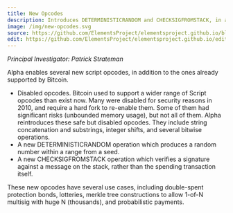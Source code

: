 ```yaml
---
title: New Opcodes
description: Introduces DETERMINISTICRANDOM and CHECKSIGFROMSTACK, in addition to re-enabling several scripts previously enabled in Bitcoin.
image: /img/new-opcodes.svg
source: https://github.com/ElementsProject/elementsproject.github.io/blob/hexo/source/elements/opcodes/index.md
edit: https://github.com/ElementsProject/elementsproject.github.io/edit/hexo/source/elements/opcodes/index.md
---
```


*Principal Investigator: Patrick Strateman*

Alpha enables several new script opcodes, in addition to the ones already supported by Bitcoin.
* Disabled opcodes. Bitcoin used to support a wider range of Script opcodes than exist now. Many were disabled for security reasons in 2010, and require a hard fork to re-enable them. Some of them had significant risks (unbounded memory usage), but not all of them. Alpha reintroduces these safe but disabled opcodes. They include string concatenation and substrings, integer shifts, and several bitwise operations.
* A new DETERMINISTICRANDOM operation which produces a random number within a range from a seed.
* A new CHECKSIGFROMSTACK operation which verifies a signature against a message on the stack, rather than the spending transaction itself.

These new opcodes have several use cases, including double-spent protection bonds, lotteries, merkle tree constructions to allow 1-of-N multisig with huge N (thousands), and probabilistic payments.
